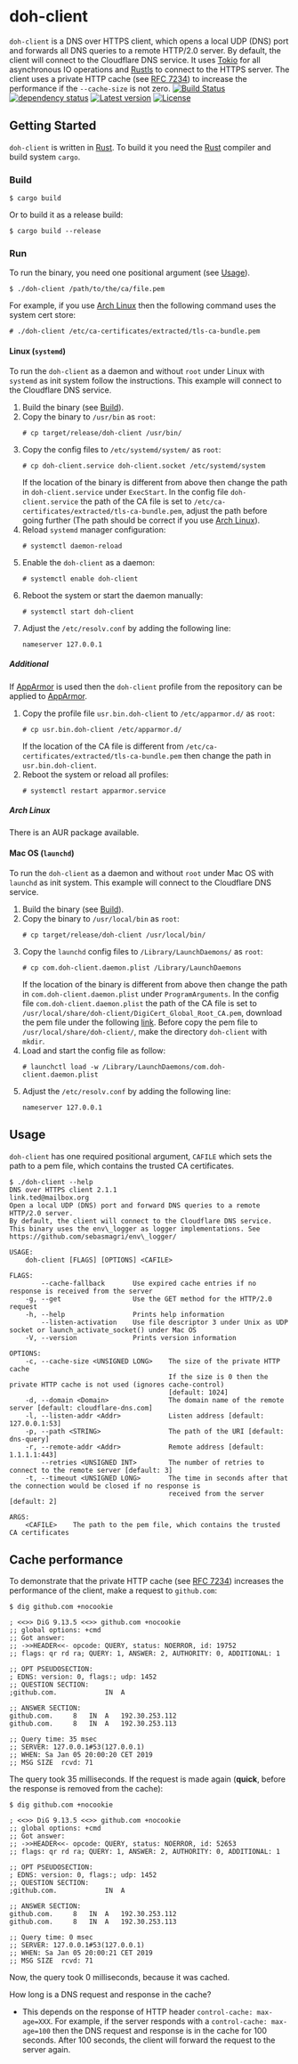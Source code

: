 # doh-client
`doh-client` is a DNS over HTTPS client, which opens a local UDP (DNS) port and forwards all DNS queries to a remote
HTTP/2.0 server. By default, the client will connect to the Cloudflare DNS service. It uses [Tokio](https://tokio.rs/)
for all asynchronous IO operations and [Rustls](https://github.com/ctz/rustls) to connect to the HTTPS server.
The client uses a private HTTP cache (see [RFC 7234](https://tools.ietf.org/html/rfc7234#section-5.2)) to increase the 
performance if the `--cache-size` is not zero.
[![Build Status](https://travis-ci.org/LinkTed/doh-client.svg?branch=master)](https://travis-ci.org/LinkTed/doh-client)
[![dependency status](https://deps.rs/repo/github/linkted/doh-client/status.svg)](https://deps.rs/repo/github/linkted/doh-client)
[![Latest version](https://img.shields.io/crates/v/doh-client.svg)](https://crates.io/crates/doh-client)
[![License](https://img.shields.io/crates/l/doh-client.svg)](https://opensource.org/licenses/BSD-3-Clause)

## Getting Started
`doh-client` is written in [Rust](https://www.rust-lang.org/). To build it you need the 
[Rust](https://www.rust-lang.org/) compiler and build system `cargo`.

### Build
```
$ cargo build
```
Or to build it as a release build:
```
$ cargo build --release
```

### Run
To run the binary, you need one positional argument (see [Usage](#Usage)).
```
$ ./doh-client /path/to/the/ca/file.pem
```
For example, if you use [Arch Linux](https://www.archlinux.org/) then the following command uses the system cert store:
```
# ./doh-client /etc/ca-certificates/extracted/tls-ca-bundle.pem
```

#### Linux (`systemd`)
To run the `doh-client` as a daemon and without `root` under Linux with `systemd` as init system follow the instructions.
This example will connect to the Cloudflare DNS service.
1. Build the binary (see [Build](#Build)).
2. Copy the binary to `/usr/bin` as `root`:
   ```
   # cp target/release/doh-client /usr/bin/
   ```
3. Copy the config files to `/etc/systemd/system/` as `root`:
   ```
   # cp doh-client.service doh-client.socket /etc/systemd/system
   ```
   If the location of the binary is different from above then change the path in `doh-client.service` under `ExecStart`. 
   In the config file `doh-client.service` the path of the CA file is set to 
   `/etc/ca-certificates/extracted/tls-ca-bundle.pem`, adjust the path before going further (The path should be correct 
   if you use [Arch Linux](https://www.archlinux.org/)).
4. Reload `systemd` manager configuration:
   ```
   # systemctl daemon-reload
   ```
5. Enable the `doh-client` as a daemon:
   ```
   # systemctl enable doh-client
   ```
6. Reboot the system or start the daemon manually:
   ```
   # systemctl start doh-client
   ```
7. Adjust the `/etc/resolv.conf` by adding the following line:
   ```
   nameserver 127.0.0.1
   ```
##### Additional
If [AppArmor](https://gitlab.com/apparmor/apparmor/wikis/home/) is used then the `doh-client` profile from the 
repository can be applied to [AppArmor](https://gitlab.com/apparmor/apparmor/wikis/home/).
1. Copy the profile file `usr.bin.doh-client` to `/etc/apparmor.d/` as `root`:
   ```
   # cp usr.bin.doh-client /etc/apparmor.d/
   ```
   If the location of the CA file is different from `/etc/ca-certificates/extracted/tls-ca-bundle.pem` then change the 
   path in `usr.bin.doh-client`.
2. Reboot the system or reload all profiles:
   ```
   # systemctl restart apparmor.service
   ```
##### Arch Linux
There is an AUR package available.

#### Mac OS (`launchd`)
To run the `doh-client` as a daemon and without `root` under Mac OS with `launchd` as init system.
This example will connect to the Cloudflare DNS service.
1. Build the binary (see [Build](#Build)).
2. Copy the binary to `/usr/local/bin` as `root`: 
   ```
   # cp target/release/doh-client /usr/local/bin/
   ```
3. Copy the `launchd` config files to `/Library/LaunchDaemons/` as `root`:
   ```
   # cp com.doh-client.daemon.plist /Library/LaunchDaemons
   ```
   If the location of the binary is different from above then change the path in `com.doh-client.daemon.plist` under 
   `ProgramArguments`. In the config file `com.doh-client.daemon.plist` the path of the CA file is set to 
   `/usr/local/share/doh-client/DigiCert_Global_Root_CA.pem`, download the pem file under the following 
   [link](https://dl.cacerts.digicert.com/DigiCertGlobalRootCA.crt). Before copy the pem file to 
   `/usr/local/share/doh-client/`, make the directory `doh-client` with `mkdir`.
4. Load and start the config file as follow:
   ```
   # launchctl load -w /Library/LaunchDaemons/com.doh-client.daemon.plist
   ```
5. Adjust the `/etc/resolv.conf` by adding the following line:
   ```
   nameserver 127.0.0.1
   ```

## Usage
`doh-client` has one required positional argument, `CAFILE` which sets the path to a pem file, which contains the 
trusted CA certificates.
```
$ ./doh-client --help
DNS over HTTPS client 2.1.1
link.ted@mailbox.org
Open a local UDP (DNS) port and forward DNS queries to a remote HTTP/2.0 server.
By default, the client will connect to the Cloudflare DNS service.
This binary uses the env\_logger as logger implementations. See https://github.com/sebasmagri/env\_logger/

USAGE:
    doh-client [FLAGS] [OPTIONS] <CAFILE>

FLAGS:
        --cache-fallback       Use expired cache entries if no response is received from the server
    -g, --get                  Use the GET method for the HTTP/2.0 request
    -h, --help                 Prints help information
        --listen-activation    Use file descriptor 3 under Unix as UDP socket or launch_activate_socket() under Mac OS
    -V, --version              Prints version information

OPTIONS:
    -c, --cache-size <UNSIGNED LONG>    The size of the private HTTP cache
                                        If the size is 0 then the private HTTP cache is not used (ignores cache-control)
                                        [default: 1024]
    -d, --domain <Domain>               The domain name of the remote server [default: cloudflare-dns.com]
    -l, --listen-addr <Addr>            Listen address [default: 127.0.0.1:53]
    -p, --path <STRING>                 The path of the URI [default: dns-query]
    -r, --remote-addr <Addr>            Remote address [default: 1.1.1.1:443]
        --retries <UNSIGNED INT>        The number of retries to connect to the remote server [default: 3]
    -t, --timeout <UNSIGNED LONG>       The time in seconds after that the connection would be closed if no response is
                                        received from the server [default: 2]

ARGS:
    <CAFILE>    The path to the pem file, which contains the trusted CA certificates
```

## Cache performance
To demonstrate that the private HTTP cache (see [RFC 7234](https://tools.ietf.org/html/rfc7234#section-5.2)) increases 
the performance of the client, make a request to `github.com`:
```
$ dig github.com +nocookie

; <<>> DiG 9.13.5 <<>> github.com +nocookie
;; global options: +cmd
;; Got answer:
;; ->>HEADER<<- opcode: QUERY, status: NOERROR, id: 19752
;; flags: qr rd ra; QUERY: 1, ANSWER: 2, AUTHORITY: 0, ADDITIONAL: 1

;; OPT PSEUDOSECTION:
; EDNS: version: 0, flags:; udp: 1452
;; QUESTION SECTION:
;github.com.            IN  A

;; ANSWER SECTION:
github.com.     8   IN  A   192.30.253.112
github.com.     8   IN  A   192.30.253.113

;; Query time: 35 msec
;; SERVER: 127.0.0.1#53(127.0.0.1)
;; WHEN: Sa Jan 05 20:00:20 CET 2019
;; MSG SIZE  rcvd: 71
```
The query took 35 milliseconds. If the request is made again (**quick**, before the response is removed from the cache):
```
$ dig github.com +nocookie

; <<>> DiG 9.13.5 <<>> github.com +nocookie
;; global options: +cmd
;; Got answer:
;; ->>HEADER<<- opcode: QUERY, status: NOERROR, id: 52653
;; flags: qr rd ra; QUERY: 1, ANSWER: 2, AUTHORITY: 0, ADDITIONAL: 1

;; OPT PSEUDOSECTION:
; EDNS: version: 0, flags:; udp: 1452
;; QUESTION SECTION:
;github.com.            IN  A

;; ANSWER SECTION:
github.com.     8   IN  A   192.30.253.112
github.com.     8   IN  A   192.30.253.113

;; Query time: 0 msec
;; SERVER: 127.0.0.1#53(127.0.0.1)
;; WHEN: Sa Jan 05 20:00:21 CET 2019
;; MSG SIZE  rcvd: 71
```
Now, the query took 0 milliseconds, because it was cached.

How long is a DNS request and response in the cache?  
- This depends on the response of HTTP header `control-cache: max-age=XXX`. For example, if the server responds with a 
  `control-cache: max-age=100` then the DNS request and response is in the cache for 100 seconds. After 100 seconds, 
  the client will forward the request to the server again.
